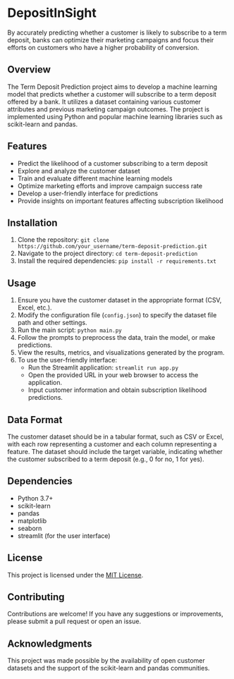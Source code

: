 # DepositInSight

By accurately predicting whether a customer is likely to subscribe to a term deposit, banks can optimize their marketing campaigns and focus their efforts on customers who have a higher probability of conversion. 

## Overview
The Term Deposit Prediction project aims to develop a machine learning model that predicts whether a customer will subscribe to a term deposit offered by a bank. It utilizes a dataset containing various customer attributes and previous marketing campaign outcomes. The project is implemented using Python and popular machine learning libraries such as scikit-learn and pandas.

## Features
- Predict the likelihood of a customer subscribing to a term deposit
- Explore and analyze the customer dataset
- Train and evaluate different machine learning models
- Optimize marketing efforts and improve campaign success rate
- Develop a user-friendly interface for predictions
- Provide insights on important features affecting subscription likelihood

## Installation
1. Clone the repository: `git clone https://github.com/your_username/term-deposit-prediction.git`
2. Navigate to the project directory: `cd term-deposit-prediction`
3. Install the required dependencies: `pip install -r requirements.txt`

## Usage
1. Ensure you have the customer dataset in the appropriate format (CSV, Excel, etc.).
2. Modify the configuration file (`config.json`) to specify the dataset file path and other settings.
3. Run the main script: `python main.py`
4. Follow the prompts to preprocess the data, train the model, or make predictions.
5. View the results, metrics, and visualizations generated by the program.
6. To use the user-friendly interface:
   - Run the Streamlit application: `streamlit run app.py`
   - Open the provided URL in your web browser to access the application.
   - Input customer information and obtain subscription likelihood predictions.

## Data Format
The customer dataset should be in a tabular format, such as CSV or Excel, with each row representing a customer and each column representing a feature. The dataset should include the target variable, indicating whether the customer subscribed to a term deposit (e.g., 0 for no, 1 for yes).

## Dependencies
- Python 3.7+
- scikit-learn
- pandas
- matplotlib
- seaborn
- streamlit (for the user interface)

## License
This project is licensed under the [MIT License](LICENSE).

## Contributing
Contributions are welcome! If you have any suggestions or improvements, please submit a pull request or open an issue.

## Acknowledgments
This project was made possible by the availability of open customer datasets and the support of the scikit-learn and pandas communities.

